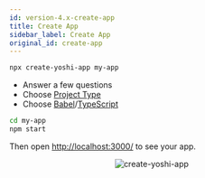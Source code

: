 ```yaml
---
id: version-4.x-create-app
title: Create App
sidebar_label: Create App
original_id: create-app
---
```


```sh
npx create-yoshi-app my-app
```

- Answer a few questions
- Choose [Project Type](./project-types)
- Choose [Babel](https://babeljs.io/)/[TypeScript](https://www.typescriptlang.org/)

```sh
cd my-app
npm start
```

Then open [http://localhost:3000/](http://localhost:3000/) to see your app.

<p align='center'>
  <img src='https://yoshi-assets.surge.sh/create-yoshi-app.gif' alt='create-yoshi-app'>
</p>
